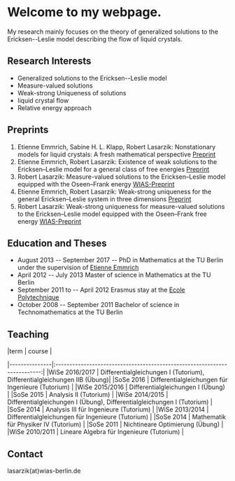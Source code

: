# Welcome to my webpage.  

My research mainly focuses on the theory of generalized solutions to the Ericksen--Leslie model describing the flow of liquid crystals. 

## Research Interests
- Generalized solutions to the Ericksen--Leslie model
- Measure-valued solutions
- Weak-strong Uniqueness of solutions
- liquid crystal flow
- Relative energy approach

## Preprints
1. Etienne Emmrich, Sabine H. L. Klapp, Robert Lasarzik: Nonstationary models for liquid crystals: A fresh mathematical perspective [Preprint](https://arxiv.org/abs/1708.06937)
2. Etienne Emmrich, Robert Lasarzik: Existence of weak solutions to the Ericksen–Leslie model for a general class of free energies [Preprint](https://arxiv.org/abs/1711.10277)
3. Robert Lasarzik: Measure-valued solutions to the Ericksen–Leslie model equipped with the Oseen–Frank energy [WIAS-Preprint](https://www.wias-berlin.de/publications/wias-publ/run.jsp?template=abstract&type=Preprint&year=&number=2476)
4. Etienne Emmrich, Robert Lasarzik: Weak-strong uniqueness for the general Ericksen–Leslie system in three dimensions [Preprint](https://arxiv.org/abs/1712.00660)
5. Robert Lasarzik: Weak-strong uniqueness for measure-valued solutions to the Ericksen–Leslie model equipped with the Oseen–Frank free energy [WIAS-Preprint](https://www.wias-berlin.de/publications/wias-publ/run.jsp?template=abstract&type=Preprint&year=&number=2474)

## Education and Theses
- August 2013 -- September 2017 -- PhD in Mathematics at the TU Berlin under the supervision of [Etienne Emmrich](https://www.math.tu-berlin.de/fachgebiete_ag_modnumdiff/diffeqs/v-menue/fg_differentialgleichungen/mitarbeiter/prof_dr_etienne_emmrich/v-menue/home/)
- April 2012 -- July 2013 Master of science in Mathematics at the TU Berlin
- September 2011 to -- April 2012 Erasmus stay at the [Ecole Polytechnique](http://www.polytechnique.edu)
- October 2008 -- September 2011 Bachelor of science in Technomathematics at the TU Berlin

## Teaching 
|term           | course                                                                    |

|---------------|:-------------------------------------------------------------------------:|
|WiSe 2016/2017 |  Differentialgleichungen I (Tutorium), Differentialgleichungen IIB (Übung)|
|SoSe 2016      |  Differentialgleichungen für Ingenieure (Tutorium)                        |
|WiSe 2015/2016 | Differentialgleichungen I (Übung)                                         |
|SoSe 2015      | Analysis II (Tutorium)                                                    |
|WiSe 2014/2015 | Differentialgleichungen I (Übung), Differentialgleichungen I (Tutorium)   |
|SoSe 2014      | Analysis III für Ingenieure (Tutorium)                                    |
|WiSe 2013/2014 |  Differentialgleichungen für Ingenieure (Tutorium)                        |
|SoSe 2014      | Mathematik für Physiker IV (Tutorium)                                     | 
|SoSe 2011      | Nichtineare Optimierung (Übung)                                           |
|WiSe 2010/2011 | Lineare Algebra für Ingenieure (Tutorium)                                 |

## Contact 
lasarzik(at)wias-berlin.de

